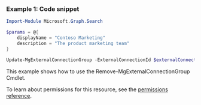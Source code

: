 ### Example 1: Code snippet

```powershellImport-Module Microsoft.Graph.Search

$params = @{
	displayName = "Contoso Marketing"
	description = "The product marketing team"
}

Update-MgExternalConnectionGroup -ExternalConnectionId $externalConnectionId -ExternalGroupId $externalGroupId -BodyParameter $params
```
This example shows how to use the Remove-MgExternalConnectionGroup Cmdlet.
To learn about permissions for this resource, see the [permissions reference](/graph/permissions-reference).

